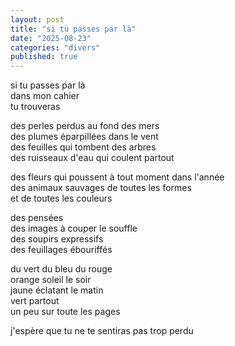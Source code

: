 ```yaml
---
layout: post
title: "si tu passes par là"
date: "2025-08-23"
categories: "divers"
published: true
---
```


si tu passes par là  
dans mon cahier  
tu trouveras  

des perles perdus au fond des mers  
des plumes éparpillées dans le vent  
des feuilles qui tombent des arbres  
des ruisseaux d'eau qui coulent partout  

des fleurs qui poussent à tout moment dans l'année  
des animaux sauvages de toutes les formes  
et de toutes les couleurs  

des pensées  
des images à couper le souffle  
des soupirs expressifs  
des feuillages ébouriffés  

du vert du bleu du rouge  
orange soleil le soir  
jaune éclatant le matin  
vert partout  
un peu sur toute les pages  

j'espère que tu ne te sentiras pas trop perdu  
